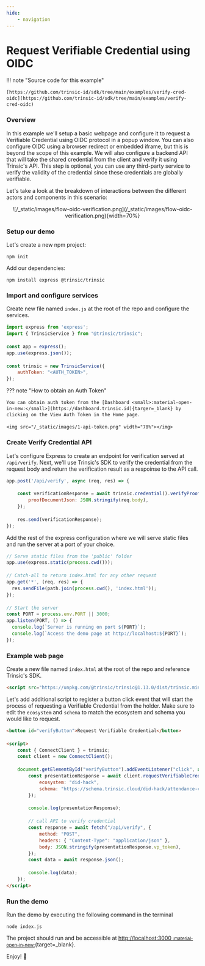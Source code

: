 ```yaml
---
hide:
    - navigation
---
```


# Request Verifiable Credential using OIDC

!!! note "Source code for this example"

    [https://github.com/trinsic-id/sdk/tree/main/examples/verify-cred-oidc](https://github.com/trinsic-id/sdk/tree/main/examples/verify-cred-oidc)

### Overview

In this example we'll setup a basic webpage and configure it to request a Verifiable Credential using OIDC protocol in a popup window. You can also configure OIDC using a browser redirect or embedded iframe, but this is beyond the scope of this example.
We will also configure a backend API that will take the shared credential from the client and verify it using Trinsic's API. This step is optional, you can
use any third-party service to verify the validity of the credential since these credentials are globally verifiable.

Let's take a look at the breakdown of interactions between the different actors and components in this scenario:
<center>
![/_static/images/flow-oidc-verification.png](/_static/images/flow-oidc-verification.png){width=70%}
</center>

### Setup our demo

Let's create a new npm project:

```
npm init
```

Add our dependencies:

```
npm install express @trinsic/trinsic
```
### Import and configure services

Create new file named `index.js` at the root of the repo and configure the services.

```js
import express from 'express';
import { TrinsicService } from "@trinsic/trinsic";

const app = express();
app.use(express.json());

const trinsic = new TrinsicService({
    authToken: "<AUTH_TOKEN>",
});
```

??? note "How to obtain an Auth Token"

    You can obtain auth token from the [Dashboard <small>:material-open-in-new:</small>](https://dashboard.trinsic.id){targer=_blank} by clicking on the View Auth Token in the Home page.

    <img src="/_static/images/1-api-token.png" width="70%"></img>

### Create Verify Credential API

Let's configure Express to create an endpoint for verification served at `/api/verify`. Next, we'll use Trinsic's SDK to verify the credential from the request body and return the verification result as a respoinse to the API call.

```js
app.post('/api/verify', async (req, res) => {

    const verificationResponse = await trinsic.credential().verifyProof({
        proofDocumentJson: JSON.stringify(req.body),
    });

    res.send(verificationResponse);
});
```

Add the rest of the express configuration where we will serve static files and run the server at a port of your choice.

```js
// Serve static files from the 'public' folder
app.use(express.static(process.cwd()));

// Catch-all to return index.html for any other request
app.get('*', (req, res) => {
  res.sendFile(path.join(process.cwd(), 'index.html'));
});

// Start the server
const PORT = process.env.PORT || 3000;
app.listen(PORT, () => {
  console.log(`Server is running on port ${PORT}`);
  console.log(`Access the demo page at http://localhost:${PORT}`);
});
```

### Example web page

Create a new file named `index.html` at the root of the repo and reference Trinsic's SDK.

```html
<script src="https://unpkg.com/@trinsic/trinsic@1.13.0/dist/trinsic.min.js"></script>
```

Let's add additional script to register a button click event that will start the process of requesting a Verifiable Credential from the holder.
Make sure to edit the `ecosystem` and `schema` to match the ecosystem and schema you would like to request.

```html
<button id="verifyButton">Request Verifiable Credential</button>

<script>
    const { ConnectClient } = trinsic;
    const client = new ConnectClient();

    document.getElementById("verifyButton").addEventListener("click", async () => {
        const presentationResponse = await client.requestVerifiableCredential({
            ecosystem: "did-hack",
            schema: "https://schema.trinsic.cloud/did-hack/attendance-credential",
        });

        console.log(presentationResponse);

        // call API to verify credential
        const response = await fetch("/api/verify", {
            method: "POST",
            headers: { "Content-Type": "application/json" },
            body: JSON.stringify(presentationResponse.vp_token),
        });
        const data = await response.json();

        console.log(data);
    });
</script>
```

### Run the demo

Run the demo by executing the following command in the terminal

```
node index.js
```

The project should run and be accessible at [http://localhost:3000 <small>:material-open-in-new:</small>](http://localhost:3000){target=_blank}.

Enjoy! 👋
